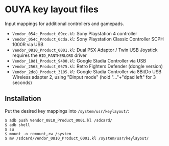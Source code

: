 # OUYA key layout files
Input mappings for additional controllers and gamepads.

- `Vendor_054c_Product_09cc.kl`: Sony Playstation 4 controller
- `Vendor_054c_Product_0cda.kl`: Sony Playstation Classic Controller SCPH 1000R via USB
- `Vendor_0810_Product_0001.kl`: Dual PSX Adaptor / Twin USB Joystick
  requires the `HID_PANTHERLORD` driver
- `Vendor_18d1_Product_9400.kl`: Google Stadia Controller via USB
- `Vendor_2563_Product_0575.kl`: Retro Fighters Defender (dongle version)
- `Vendor_2dc8_Product_3105.kl`: Google Stadia Controller via 8BitDo USB Wireless adapter 2, using "Dinput mode" (hold "..."+"dpad left" for 3 seconds)


## Installation
Put the desired key mappings into `/system/usr/keylayout/`:
```
$ adb push Vendor_0810_Product_0001.kl /sdcard/
$ adb shell
$ su
$ mount -o remount,rw /system
$ mv /sdcard/Vendor_0810_Product_0001.kl /system/usr/keylayout/
```
